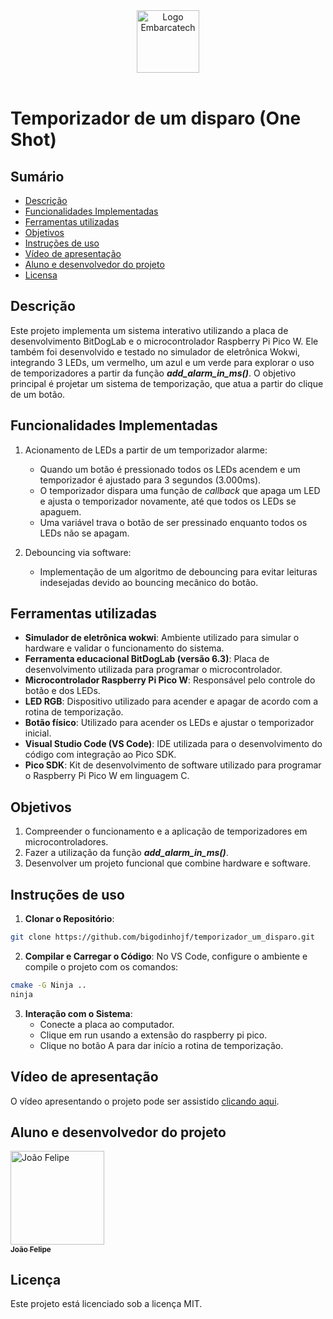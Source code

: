 <div align="center">
    <img src="https://moodle.embarcatech.cepedi.org.br/pluginfile.php/1/theme_moove/logo/1733422525/Group%20658.png" alt="Logo Embarcatech" height="100">
</div>

<br>

# Temporizador de um disparo (One Shot)

## Sumário

- [Descrição](#descrição)
- [Funcionalidades Implementadas](#funcionalidades-implementadas)
- [Ferramentas utilizadas](#ferramentas-utilizadas)
- [Objetivos](#objetivos)
- [Instruções de uso](#instruções-de-uso)
- [Vídeo de apresentação](#vídeo-de-apresentação)
- [Aluno e desenvolvedor do projeto](#aluno-e-desenvolvedor-do-projeto)
- [Licensa](#licença)

## Descrição

Este projeto implementa um sistema interativo utilizando a placa de desenvolvimento BitDogLab e o microcontrolador Raspberry Pi Pico W. Ele também foi desenvolvido e testado no simulador de eletrônica Wokwi, integrando 3 LEDs, um vermelho, um azul e um verde para explorar o uso de temporizadores a partir da função ***add_alarm_in_ms()***. O objetivo principal é projetar um sistema de temporização, que atua a partir do clique de um botão.

## Funcionalidades Implementadas

1. Acionamento de LEDs a partir de um temporizador alarme:

  
   - Quando um botão é pressionado todos os LEDs acendem e um temporizador é ajustado para 3 segundos (3.000ms).
   - O temporizador dispara uma função de *callback* que apaga um LED e ajusta o temporizador novamente, até que todos os LEDs se apaguem.
   - Uma variável trava o botão de ser pressinado enquanto todos os LEDs não se apagam.

2. Debouncing via software:

   - Implementação de um algoritmo de debouncing para evitar leituras indesejadas devido ao bouncing mecânico do botão.

## Ferramentas utilizadas

- **Simulador de eletrônica wokwi**: Ambiente utilizado para simular o hardware e validar o funcionamento do sistema.
- **Ferramenta educacional BitDogLab (versão 6.3)**: Placa de desenvolvimento utilizada para programar o microcontrolador.
- **Microcontrolador Raspberry Pi Pico W**: Responsável pelo controle do botão e dos LEDs.
- **LED RGB**: Dispositivo utilizado para acender e apagar de acordo com a rotina de temporização.
- **Botão físico**: Utilizado para acender os LEDs e ajustar o temporizador inicial.
- **Visual Studio Code (VS Code)**: IDE utilizada para o desenvolvimento do código com integração ao Pico SDK.
- **Pico SDK**: Kit de desenvolvimento de software utilizado para programar o Raspberry Pi Pico W em linguagem C.

## Objetivos

1. Compreender o funcionamento e a aplicação de temporizadores em microcontroladores.
2. Fazer a utilização da função ***add_alarm_in_ms()***.
3. Desenvolver um projeto funcional que combine hardware e software.

## Instruções de uso

1. **Clonar o Repositório**:

```bash
git clone https://github.com/bigodinhojf/temporizador_um_disparo.git
```

2. **Compilar e Carregar o Código**:
   No VS Code, configure o ambiente e compile o projeto com os comandos:

```bash	
cmake -G Ninja ..
ninja
```

3. **Interação com o Sistema**:
   - Conecte a placa ao computador.
   - Clique em run usando a extensão do raspberry pi pico.
   - Clique no botão A para dar início a rotina de temporização.

## Vídeo de apresentação

O vídeo apresentando o projeto pode ser assistido [clicando aqui](https://youtu.be/wzaGUKiKFHA).

## Aluno e desenvolvedor do projeto

<a href="https://github.com/bigodinhojf">
        <img src="https://github.com/bigodinhojf.png" width="150px;" alt="João Felipe"/><br>
        <sub>
          <b>João Felipe</b>
        </sub>
</a>

## Licença

Este projeto está licenciado sob a licença MIT.
